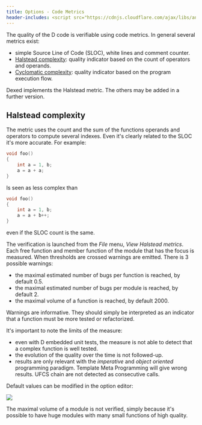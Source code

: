 ```yaml
---
title: Options - Code Metrics
header-includes: <script src="https://cdnjs.cloudflare.com/ajax/libs/anchor-js/4.2.2/anchor.min.js"></script>
---
```


The quality of the D code is verifiable using code metrics.
In general several metrics exist:

* simple Source Line of Code (SLOC), white lines and comment counter.
* [Halstead complexity](https://en.wikipedia.org/wiki/Halstead_complexity_measures): quality indicator based on the count of operators and operands.
* [Cyclomatic complexity](https://en.wikipedia.org/wiki/Cyclomatic_complexity): quality indicator based on the program execution flow.

Dexed implements the Halstead metric. The others may be added in a further version.

## Halstead complexity

The metric uses the count and the sum of the functions operands and operators to compute several indexes. Even it's clearly related to the SLOC it's more accurate. For example:

```d
void foo() 
{
    int a = 1, b;
    a = a + a;
}
```

Is seen as less complex than

```d
void foo() 
{
    int a = 1, b;
    a = a + b++;
}
```

even if the SLOC count is the same.

The verification is launched from the _File_ menu, _View Halstead metrics_.
Each free function and member function of the module that has the focus is measured.
When thresholds are crossed warnings are emitted. There is 3 possible warnings:

* the maximal estimated number of bugs per function is reached, by default 0.5.
* the maximal estimated number of bugs per module is reached, by default 2.
* the maximal volume of a function is reached, by default 2000.

Warnings are informative. They should simply be interpreted as an indicator that a function must be more tested or refactorized.

It's important to note the limits of the measure:

* even with D embedded unit tests, the measure is not able to detect that a complex function is well tested.
* the evolution of the quality over the time is not followed-up.
* results are only relevant with the _imperative_ and _object oriented_ programming paradigm. Template Meta Programming will give wrong results. UFCS chain are not detected as consecutive calls.

Default values can be modified in the option editor:

![](img/code_metrics.png)

The maximal volume of a module is not verified, simply because it's possible to have huge modules with many small functions of high quality.

<script>anchors.add();</script>
